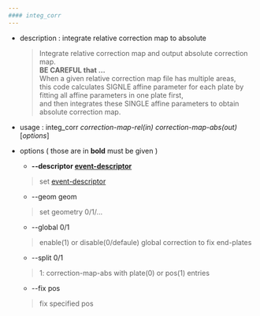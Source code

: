 ```yaml
---
#### integ_corr
---
```


+ description : integrate relative correction map to absolute 
  > Integrate relative correction map and output absolute correction map.  
  > **BE CAREFUL that ...**  
  > When a given relative correction map file has multiple areas,  
  > this code calculates SIGNLE affine parameter for each plate by fitting all affine parameters in one plate first,  
  > and then integrates these SINGLE affine parameters to obtain absolute correction map.  

+ usage : integ_corr *correction-map-rel(in)* *correction-map-abs(out)* [*options*]
+ options ( those are in **bold** must be given )
  - **--descriptor [event-descriptor](event-descriptor.md)**
  > set [event-descriptor](event-descriptor.md)  

  - --geom geom
  > set geometry 0/1/...  

  - --global 0/1
  > enable(1) or disable(0/defaule) global correction to fix end-plates  

  - --split 0/1
  > 1: correction-map-abs with plate(0) or pos(1) entries  

  - --fix pos
  > fix specified pos  
